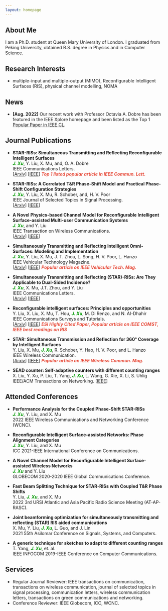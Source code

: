 ```yaml
---
layout: homepage
---
```


## About Me

I am a Ph.D. student at Queen Mary University of London. I graduated from Peking University, obtained B.S. degree in Physics and in Computer Science.

## Research Interests

- multiple-input and multiple-output (MIMO), Reconfigurable Intelligent Surfaces (RIS), physical channel modelling, NOMA

## News

- **[Aug. 2022]** Our recent work with Professor Octavia A. Dobre has been featured in the IEEE Xplore homepage and been listed as the Top 1 [Popular Paper in IEEE CL](https://ieeexplore.ieee.org/xpl/RecentIssue.jsp?punumber=4234).

## Journal Publications

- **STAR-RISs: Simultaneous Transmitting and Reflecting Reconfigurable Intelligent Surfaces**
  <br>
  <strong><i style="color:#009900">J. Xu</i></strong>, Y. Liu, X. Mu, and, O. A. Dobre
  <br>
  IEEE Communications Letters.
  <br>
  [[Arxiv](https://arxiv.org/abs/2101.09663)] [[IEEE](https://ieeexplore.ieee.org/document/9437234)] <strong><i style="color:#e74d3c">Top 1 listed popular article in IEEE Commun. Lett.</i></strong>

- **STAR-RISs: A Correlated T&R Phase-Shift Model and Practical Phase-Shift Configuration Strategies**
  <br>
  <strong><i style="color:#009900">J. Xu</i></strong>, Y. Liu, X. Mu, R. Schober, and, H. V. Poor
  <br>
  IEEE Journal of Selected Topics in Signal Processing.
  <br>
  [[Arxiv](https://arxiv.org/abs/2108.06233)] [[IEEE](https://ieeexplore.ieee.org/document/9774942)]

- **A Novel Physics-based Channel Model for Reconfigurable Intelligent Surface-assisted Multi-user Communication Systems**
  <br>
  <strong><i style="color:#009900">J. Xu</i></strong>, and Y. Liu
  <br>
  IEEE Transaction on Wireless Communications.
  <br>
  [[Arxiv](https://arxiv.org/abs/2008.00619)] [[IEEE](https://ieeexplore.ieee.org/document/9512512)]

- **Simultaneously Transmitting and Reflecting Intelligent Omni-Surfaces: Modeling and Implementation**
  <br>
  <strong><i style="color:#009900">J. Xu</i></strong>, Y. Liu, X. Mu, J. T. Zhou, L. Song, H. V. Poor, L. Hanzo
  <br>
  IEEE Vehicular Technology Magazine.
  <br>
  [[Arxiv](https://arxiv.org/abs/2108.06233)] [[IEEE](https://ieeexplore.ieee.org/document/9754364)] <strong><i style="color:#e74d3c">Popular article on IEEE Vehicular Tech. Mag.</i></strong>
  
- **Simultaneously Transmitting and Reflecting (STAR)-RISs: Are They Applicable to Dual-Sided Incidence?**
  <br>
  <strong><i style="color:#009900">J. Xu</i></strong>, X. Mu, J.T. Zhou, and Y. Liu
  <br>
  IEEE Communications Letters.
  <br>
  [[Arxiv](https://arxiv.org/pdf/2209.05317.pdf)] [[IEEE](https://ieeexplore.ieee.org/abstract/document/9935303)]

- **Reconfigurable intelligent surfaces: Principles and opportunities**
  <br>
  Y. Liu, X. Liu, X. Mu, T. Hou, <strong><i style="color:#009900">J. Xu</i></strong>, M. Di Renzo, and N. Al-Dhahir
  <br>
  IEEE Communications Surveys and Tutorials.
  <br>
  [[Arxiv](https://arxiv.org/abs/2007.03435)] [[IEEE](https://ieeexplore.ieee.org/document/9424177)] <strong><i style="color:#e74d3c">ESI Highly Cited Paper, Popular article on IEEE COMST, IEEE best readings on RIS</i></strong>

- **STAR: Simultaneous Transmission and Reflection for 360° Coverage by Intelligent Surfaces**
  <br>
  Y. Liu, X. Mu, <strong><i style="color:#009900">J. Xu</i></strong>, R. Schober, Y. Hao, H. V. Poor, and L. Hanzo
  <br>
  IEEE Wireless Communication.
  <br>
  [[Arxiv](https://arxiv.org/abs/2103.09104)] [[IEEE](https://ieeexplore.ieee.org/document/9690478)] <strong><i style="color:#e74d3c">Popular article on IEEE Wireless Commun. Mag.</i></strong>

- **SEAD counter: Self-adaptive counters with different counting ranges**
  <br>
  X. Liu, Y. Xu, P. Liu, T. Yang,  <strong><i style="color:#009900">J. Xu</i></strong>, L. Wang, G. Xie, X. Li, S. Uhlig
  <br>
  IEEE/ACM Transactions on Networking. [[IEEE](https://ieeexplore.ieee.org/abstract/document/9537736)]

## Attended Conferences

- **Performance Analysis for the Coupled Phase-Shift STAR-RISs**
  <br>
  <strong><i style="color:#009900">J. Xu</i></strong>, Y. Liu, and X. Mu
  <br>
  2022 IEEE Wireless Communications and Networking Conference (WCNC).

- **Reconfigurable Intelligent Surface-assisted Networks: Phase Alignment Categories**
  <br>
  <strong><i style="color:#009900">J. Xu</i></strong>, Y. Liu, and X. Mu
  <br>
  ICC 2021-IEEE International Conference on Communications.

- **A Novel Channel Model for Reconfigurable Intelligent Surface-assisted Wireless Networks**
  <br>
  <strong><i style="color:#009900">J. Xu</i></strong> and Y. Liu
  <br>
  GLOBECOM 2020-2020 IEEE Global Communications Conference.

- **Fast Beam Splitting Technique for STAR-RISs with Coupled T&R Phase Shifts**
  <br>
  Y. Liu, <strong><i style="color:#009900">J. Xu</i></strong>, and X. Mu
  <br>
  2022 3rd URSI Atlantic and Asia Pacific Radio Science Meeting (AT-AP-RASC).

- **Joint beamforming optimization for simultaneously transmitting and reflecting (STAR) RIS aided communications**
  <br>
  X. Mu, Y. Liu, <strong><i style="color:#009900">J. Xu</i></strong>, L. Guo, and J. Lin
  <br>
  2021 55th Asilomar Conference on Signals, Systems, and Computers.

- **A generic technique for sketches to adapt to different counting ranges**
  <br>
  T. Yang, <strong><i style="color:#009900">J. Xu</i></strong>, et. al.
  <br>
  IEEE INFOCOM 2019-IEEE Conference on Computer Communications.

  
## Services

- Regular Journal Reviewer: IEEE transactions on communication, transactions on wireless communication,
 journal of selected topics in signal processing, communication letters, wireless communication letters, transactions on green communications and networking.
- Conference Reviewer: IEEE Globecom, ICC, WCNC.
